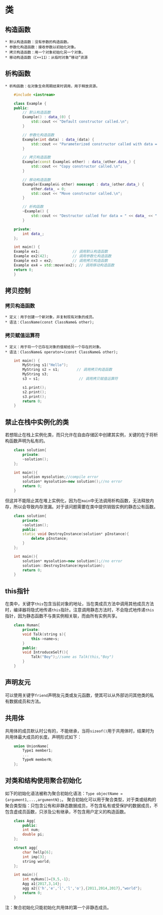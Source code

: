# 类
## 构造函数
    * 默认构造函数：没有参数的构造函数。
    * 参数化构造函数：接收参数以初始化对象。
    * 拷贝构造函数：用一个对象初始化另一个对象。
    * 移动构造函数（C++11）：从临时对象“移动”资源
## 析构函数
    * 析构函数：在对象生命周期结束时调用，用于释放资源。
```cpp
    #include <iostream>

    class Example {
    public:
        // 默认构造函数
        Example() : data_(0) {
            std::cout << "Default constructor called.\n";
        }

        // 参数化构造函数
        Example(int data) : data_(data) {
            std::cout << "Parameterized constructor called with data = " << data_ << ".\n";
        }

        // 拷贝构造函数
        Example(const Example& other) : data_(other.data_) {
            std::cout << "Copy constructor called.\n";
        }

        // 移动构造函数
        Example(Example&& other) noexcept : data_(other.data_) {
            other.data_ = 0;
            std::cout << "Move constructor called.\n";
        }

        // 析构函数
        ~Example() {
            std::cout << "Destructor called for data = " << data_ << ".\n";
        }

    private:
        int data_;
    };

    int main() {
    Example ex1;               // 调用默认构造函数
    Example ex2(42);           // 调用参数化构造函数
    Example ex3 = ex2;         // 调用拷贝构造函数
    Example ex4 = std::move(ex2); // 调用移动构造函数
    return 0;
    }
```
## 拷贝控制
### 拷贝构造函数
    * 定义：用于创建一个新对象，并复制现有对象的成员。
    * 语法：ClassName(const ClassName& other);
### 拷贝赋值运算符
    * 定义：用于将一个已存在对象的值赋给另一个存在的对象。
    * 语法：ClassName& operator=(const ClassName& other);
```cpp
    int main() {
        MyString s1("Hello");
        MyString s2 = s1;        // 调用拷贝构造函数
        MyString s3;
        s3 = s1;                  // 调用拷贝赋值运算符

        s1.print();
        s2.print();
        s3.print();
        return 0;
    }
```
## 禁止在栈中实例化的类
若想阻止在栈上实例化类，而只允许在自由存储区中创建其实例，关键的在于将析构函数声明为私有的。
```cpp
    class solution{
        private:
        ~solution();
    };

    int main(){
        solution mysolution;//compile error
        solution* mysolution=new solution();//no error
        return 0;
    }
```
但这并不能阻止其在堆上实例化，因为在`main`中无法调用析构函数，无法释放内存，所以会导致内存泄漏。对于该问题需要在类中提供销毁实例的静态公有函数。
```cpp
    class solution{
        private:
        ~solution();
        public:
        static void DestroyInstance(solution* pInstance){
            delete pInstance;
        }
    };

    int main(){
        solution* mysolution=new solution();//no error
        solution::DestroyInstance(mysolution);
        return 0;
    }
```
## this指针
在类中，关键字`this`包含当前对象的地址，当在类成员方法中调用其他成员方法时，编译器将隐式地传递`this`指针。注意调用静态方法时，不会隐式地传递`this`指针，因为静态函数不与类实例相关联，而由所有实例共享。
```cpp
    class Human{
        private:
        void Talk(string s){
            this->name=s;
        }
        public:
        void IntroduceSelf(){
            Talk("Boy");//same as Talk(this,"Boy")
        }
    }
```
## 声明友元
可以使用关键字`friend`声明友元类或友元函数，使其可以从外部访问其他类的私有数据成员和方法。
## 共用体
共用体的成员默认时公有的，不能继承，当将`sizeof()`用于共用体时，结果时为共用体最大成员的长度。声明形式如下：
```cpp
    union UnionName{
        Type1 member1;
        ...
        TypeN memberN;
    };
```
## 对类和结构使用聚合初始化
如下的初始化语法被称为聚合初始化语法：`Type objectName = {argument1,...,argumentN};`。
聚合初始化可以用于聚合类型，对于类或结构的聚合类型指：只包含公有和非静态数据成员，不包含私有或受保护的数据成员，不包含虚成员函数，只涉及公有继承，不包含用户定义的构造函数。
```cpp
    class Agg{
        public:
        int num;
        double pi;
    };

    struct agg{
        char hellp[6];
        int imp[3];
        string world;
    };

    int main(){
        int myNums[]={9,5,-1};
        Agg a1{2017,3,14};
        agg a2{{'h','e','l','l','o'},{2011,2014,2017},"world"};
        return 0;
    }
```
注：聚合初始化只能初始化共用体的第一个非静态成员。